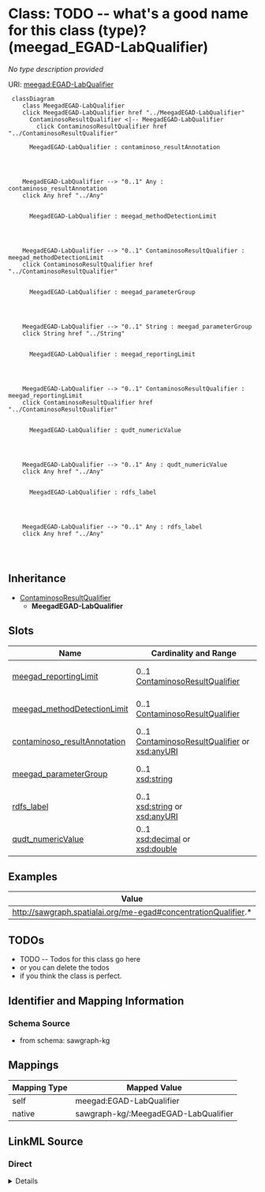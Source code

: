 

# Class: TODO -- what's a good name for this class (type)? (meegad_EGAD-LabQualifier)


_No type description provided_





URI: [meegad:EGAD-LabQualifier](http://sawgraph.spatialai.org/v1/me-egad#EGAD-LabQualifier)






```mermaid
 classDiagram
    class MeegadEGAD-LabQualifier
    click MeegadEGAD-LabQualifier href "../MeegadEGAD-LabQualifier"
      ContaminosoResultQualifier <|-- MeegadEGAD-LabQualifier
        click ContaminosoResultQualifier href "../ContaminosoResultQualifier"
      
      MeegadEGAD-LabQualifier : contaminoso_resultAnnotation
        
          
    
    
    MeegadEGAD-LabQualifier --> "0..1" Any : contaminoso_resultAnnotation
    click Any href "../Any"

        
      MeegadEGAD-LabQualifier : meegad_methodDetectionLimit
        
          
    
    
    MeegadEGAD-LabQualifier --> "0..1" ContaminosoResultQualifier : meegad_methodDetectionLimit
    click ContaminosoResultQualifier href "../ContaminosoResultQualifier"

        
      MeegadEGAD-LabQualifier : meegad_parameterGroup
        
          
    
    
    MeegadEGAD-LabQualifier --> "0..1" String : meegad_parameterGroup
    click String href "../String"

        
      MeegadEGAD-LabQualifier : meegad_reportingLimit
        
          
    
    
    MeegadEGAD-LabQualifier --> "0..1" ContaminosoResultQualifier : meegad_reportingLimit
    click ContaminosoResultQualifier href "../ContaminosoResultQualifier"

        
      MeegadEGAD-LabQualifier : qudt_numericValue
        
          
    
    
    MeegadEGAD-LabQualifier --> "0..1" Any : qudt_numericValue
    click Any href "../Any"

        
      MeegadEGAD-LabQualifier : rdfs_label
        
          
    
    
    MeegadEGAD-LabQualifier --> "0..1" Any : rdfs_label
    click Any href "../Any"

        
      
```





## Inheritance
* [ContaminosoResultQualifier](../classes/ContaminosoResultQualifier.md)
    * **MeegadEGAD-LabQualifier**



## Slots

| Name | Cardinality and Range | Description | Inheritance |
| ---  | --- | --- | --- |
| [meegad_reportingLimit](../slots/meegad_reportingLimit.md) | 0..1 <br/> [ContaminosoResultQualifier](../classes/ContaminosoResultQualifier.md) | No slot description provided | [ContaminosoResultQualifier](../classes/ContaminosoResultQualifier.md) |
| [meegad_methodDetectionLimit](../slots/meegad_methodDetectionLimit.md) | 0..1 <br/> [ContaminosoResultQualifier](../classes/ContaminosoResultQualifier.md) | No slot description provided | [ContaminosoResultQualifier](../classes/ContaminosoResultQualifier.md) |
| [contaminoso_resultAnnotation](../slots/contaminoso_resultAnnotation.md) | 0..1 <br/> [ContaminosoResultQualifier](../classes/ContaminosoResultQualifier.md)&nbsp;or&nbsp;<br />[xsd:anyURI](http://www.w3.org/2001/XMLSchema#anyURI) | No slot description provided | [ContaminosoResultQualifier](../classes/ContaminosoResultQualifier.md) |
| [meegad_parameterGroup](../slots/meegad_parameterGroup.md) | 0..1 <br/> [xsd:string](http://www.w3.org/2001/XMLSchema#string) | No slot description provided | [ContaminosoResultQualifier](../classes/ContaminosoResultQualifier.md) |
| [rdfs_label](../slots/rdfs_label.md) | 0..1 <br/> [xsd:string](http://www.w3.org/2001/XMLSchema#string)&nbsp;or&nbsp;<br />[xsd:anyURI](http://www.w3.org/2001/XMLSchema#anyURI) | No slot description provided | [ContaminosoResultQualifier](../classes/ContaminosoResultQualifier.md) |
| [qudt_numericValue](../slots/qudt_numericValue.md) | 0..1 <br/> [xsd:decimal](http://www.w3.org/2001/XMLSchema#decimal)&nbsp;or&nbsp;<br />[xsd:double](http://www.w3.org/2001/XMLSchema#double) | No slot description provided | [ContaminosoResultQualifier](../classes/ContaminosoResultQualifier.md) |










## Examples

| Value |
| --- |
| http://sawgraph.spatialai.org/me-egad#concentrationQualifier.* |

## TODOs

* TODO -- Todos for this class go here
* or you can delete the todos
* if you think the class is perfect.

## Identifier and Mapping Information







### Schema Source


* from schema: sawgraph-kg




## Mappings

| Mapping Type | Mapped Value |
| ---  | ---  |
| self | meegad:EGAD-LabQualifier |
| native | sawgraph-kg/:MeegadEGAD-LabQualifier |







## LinkML Source

<!-- TODO: investigate https://stackoverflow.com/questions/37606292/how-to-create-tabbed-code-blocks-in-mkdocs-or-sphinx -->

### Direct

<details>
```yaml
name: meegad_EGAD-LabQualifier
description: No type description provided
title: TODO -- what's a good name for this class (type)?
todos:
- TODO -- Todos for this class go here
- or you can delete the todos
- if you think the class is perfect.
notes:
- Class with 56 occurences.
examples:
- value: http://sawgraph.spatialai.org/me-egad#concentrationQualifier.*
from_schema: sawgraph-kg
rank: 1000
is_a: contaminoso_ResultQualifier
class_uri: meegad:EGAD-LabQualifier

```
</details>

### Induced

<details>
```yaml
name: meegad_EGAD-LabQualifier
description: No type description provided
title: TODO -- what's a good name for this class (type)?
todos:
- TODO -- Todos for this class go here
- or you can delete the todos
- if you think the class is perfect.
notes:
- Class with 56 occurences.
examples:
- value: http://sawgraph.spatialai.org/me-egad#concentrationQualifier.*
from_schema: sawgraph-kg
rank: 1000
is_a: contaminoso_ResultQualifier
attributes:
  meegad_reportingLimit:
    name: meegad_reportingLimit
    description: No slot description provided
    title: No slot description provided
    todos:
    - TODO -- Todos for this slot go here
    - or you can delete the todos
    - if you think the class is perfect.
    comments:
    - 142152 occurrences with subject type contaminoso_ResultQualifier and object
      type contaminoso_ResultQualifier.
    examples:
    - value: http://sawgraph.spatialai.org/v1/me-egad-data#rl.WG17410824.AAWH.20230125.DEP18018
        meegad:reportingLimit http://sawgraph.spatialai.org/v1/me-egad-data#rl.WG17410824.AAWH.20230125.DEP18018
    from_schema: sawgraph-kg
    rank: 1000
    slot_uri: meegad:reportingLimit
    alias: meegad_reportingLimit
    owner: meegad_EGAD-LabQualifier
    domain_of:
    - contaminoso_ResultQualifier
    subproperty_of: contaminoso_resultAnnotation
    range: contaminoso_ResultQualifier
  meegad_methodDetectionLimit:
    name: meegad_methodDetectionLimit
    description: No slot description provided
    title: No slot description provided
    todos:
    - TODO -- Todos for this slot go here
    - or you can delete the todos
    - if you think the class is perfect.
    comments:
    - 141607 occurrences with subject type contaminoso_ResultQualifier and object
      type contaminoso_ResultQualifier.
    examples:
    - value: http://sawgraph.spatialai.org/v1/me-egad-data#mdl.WG17410824.AAWH.20230125.DEP18018
        meegad:methodDetectionLimit http://sawgraph.spatialai.org/v1/me-egad-data#rl.WG17410824.AAWH.20230125.DEP18018
    from_schema: sawgraph-kg
    rank: 1000
    slot_uri: meegad:methodDetectionLimit
    alias: meegad_methodDetectionLimit
    owner: meegad_EGAD-LabQualifier
    domain_of:
    - contaminoso_ResultQualifier
    subproperty_of: contaminoso_resultAnnotation
    range: contaminoso_ResultQualifier
  contaminoso_resultAnnotation:
    name: contaminoso_resultAnnotation
    description: No slot description provided
    title: No slot description provided
    todos:
    - TODO -- Todos for this slot go here
    - or you can delete the todos
    - if you think the class is perfect.
    comments:
    - 180161 occurrences with subject type contaminoso_ContaminantMeasurement and
      object type contaminoso_ResultQualifier.
    - 44340 occurrences with subject type contaminoso_AggregateContaminantMeasurement
      and object type contaminoso_ResultQualifier.
    - 535 occurrences with subject type contaminoso_ContaminantMeasurement and object
      type uri.
    - 72 occurrences with subject type contaminoso_AggregateContaminantMeasurement
      and object type uri.
    - 283759 occurrences with subject type contaminoso_ResultQualifier and object
      type contaminoso_ResultQualifier.
    examples:
    - value: http://sawgraph.spatialai.org/v1/me-egad-data#result.WG17410824.AAWH.20230125.1763231
        contaminoso:resultAnnotation meegad:validationLevel.DEP
    - value: http://sawgraph.spatialai.org/v1/me-egad-data#result.WG17410824.AAWH.20230125.DEP18018
        contaminoso:resultAnnotation meegad:validationLevel.DEP
    - value: http://sawgraph.spatialai.org/v1/me-egad-data#result.170094201.VAL.20170725.108427538
        contaminoso:resultAnnotation meegad:validationLevel.TierII-EPA-NE-REGION-1-GUIDELINES
    - value: http://sawgraph.spatialai.org/v1/me-egad-data#result.170098413.VAL.20170802.DEP18016
        contaminoso:resultAnnotation meegad:validationLevel.TierII-EPA-NE-REGION-1-GUIDELINES
    - value: http://sawgraph.spatialai.org/v1/me-egad-data#mdl.WG17410824.AAWH.20230125.DEP18018
        contaminoso:resultAnnotation http://sawgraph.spatialai.org/v1/me-egad-data#rl.WG17410824.AAWH.20230125.DEP18018
    from_schema: sawgraph-kg
    rank: 1000
    slot_uri: contaminoso:resultAnnotation
    alias: contaminoso_resultAnnotation
    owner: meegad_EGAD-LabQualifier
    domain_of:
    - contaminoso_AggregateContaminantMeasurement
    - contaminoso_ContaminantMeasurement
    - contaminoso_ResultQualifier
    range: Any
    any_of:
    - range: contaminoso_ResultQualifier
    - range: uri
  meegad_parameterGroup:
    name: meegad_parameterGroup
    description: No slot description provided
    title: No slot description provided
    todos:
    - TODO -- Todos for this slot go here
    - or you can delete the todos
    - if you think the class is perfect.
    comments:
    - 56 occurrences with subject type contaminoso_ResultQualifier and object type
      string.
    examples:
    - value: http://sawgraph.spatialai.org/me-egad#concentrationQualifier.* meegad:parameterGroup
        ALL
    from_schema: sawgraph-kg
    rank: 1000
    slot_uri: meegad:parameterGroup
    alias: meegad_parameterGroup
    owner: meegad_EGAD-LabQualifier
    domain_of:
    - contaminoso_ResultQualifier
    range: string
  rdfs_label:
    name: rdfs_label
    description: No slot description provided
    title: No slot description provided
    todos:
    - TODO -- Todos for this slot go here
    - or you can delete the todos
    - if you think the class is perfect.
    comments:
    - 66 occurrences with subject type contaminoso_ResultQualifier and object type
      string.
    - 33 occurrences with subject type ilisgs_WellPurpose and object type string.
    - 109 occurrences with subject type meegad_EGAD-SamplePointType and object type
      string.
    - 94 occurrences with subject type contaminoso_Substance and object type string.
    - 12 occurrences with subject type contaminoso_ObservationAnnotation and object
      type string.
    - 160 occurrences with subject type contaminoso_SampleAnnotation and object type
      string.
    - 97 occurrences with subject type contaminoso_MaterialType and object type string.
    - 1249 occurrences with subject type meegad_EGAD-AnalysisMethod and object type
      string.
    - 3 occurrences with subject type http___qudt.org_vocab_unitUnit and object type
      string.
    - 300 occurrences with subject type prov_Organization and object type string.
    - 115887 occurrences with subject type contaminoso_ContaminantMeasurement and
      object type string.
    - 26294 occurrences with subject type contaminoso_AggregateContaminantMeasurement
      and object type string.
    - 23031 occurrences with subject type contaminoso_MaterialSample and object type
      string.
    - 8324 occurrences with subject type contaminoso_Point and object type string.
    - 171069 occurrences with subject type contaminoso_Feature and object type string.
    - 957 occurrences with subject type meegad_EGAD-Site and object type string.
    - 62 occurrences with subject type meegad_EGAD-SiteType and object type string.
    - 142181 occurrences with subject type contaminoso_ContaminantObservation and
      object type string.
    examples:
    - value: http://sawgraph.spatialai.org/me-egad#concentrationQualifier.* rdfs:label
        QC RESULTS NOT WITHIN CONTROL LIMITS
    - value: http://sawgraph.spatialai.org/v1/il-isgs-data#d.ISGS-WellPurpose.CROP
        rdfs:label Outcrop
    - value: meegad:featureType.AST rdfs:label ABOVEGROUND STORAGE TANK
    - value: meegad:parameter.10-2_FTS_A rdfs:label 10:2 FLUOROTELOMER SULFONIC ACID
    - value: meegad:resultType.TRG rdfs:label TARGET/REGULAR RESULT
    - value: meegad:sampleLocation.AF rdfs:label AFTER FILTERS
    - value: meegad:sampleMaterialType.AS rdfs:label ASH (BOTTOM & FLY)
    - value: meegad:testMethod.CALCULATED rdfs:label CALCULATED
    - value: meegad:unit.MG-KG rdfs:label MILLIGRAMS PER KILOGRAM
    - value: http://sawgraph.spatialai.org/v1/me-egad-data#organization.lab.AA rdfs:label
        ALPHA ANALYTICAL LAB - WESTBOROUGH, MA
    - value: http://sawgraph.spatialai.org/v1/me-egad-data#result.1028303.ELL.20190405.45298906
        rdfs:label EGAD PFAS measurements for sample 722
    - value: http://sawgraph.spatialai.org/v1/me-egad-data#result.1028303.ELL.20190405.DEP18010
        rdfs:label EGAD PFAS measurements for sample 722
    - value: http://sawgraph.spatialai.org/v1/me-egad-data#sample.1028303.ELL.20190405
        rdfs:label EGAD sample 722
    - value: http://sawgraph.spatialai.org/v1/me-egad-data#samplePoint.100410 rdfs:label
        EGAD sample point 100410
    - value: http://sawgraph.spatialai.org/v1/me-egad-data#sampledFeature.100410 rdfs:label
        EGAD sampled festure associated with sample point 100410
    - value: http://sawgraph.spatialai.org/v1/me-egad-data#site.100843 rdfs:label
        EGAD site 100843
    - value: meegad:siteType.AGRICCHEM rdfs:label AGRICULTURAL CHEMICAL USE
    - value: http://sawgraph.spatialai.org/v1/me-egad-data#observation.1028303.ELL.20190405.45298906
        rdfs:label EGAD PFAS observation for sample 722
    from_schema: sawgraph-kg
    rank: 1000
    slot_uri: rdfs:label
    alias: rdfs_label
    owner: meegad_EGAD-LabQualifier
    domain_of:
    - contaminoso_AggregateContaminantMeasurement
    - contaminoso_ContaminantMeasurement
    - contaminoso_ContaminantObservation
    - contaminoso_Feature
    - contaminoso_MaterialSample
    - contaminoso_MaterialType
    - contaminoso_ObservationAnnotation
    - contaminoso_Point
    - contaminoso_ResultQualifier
    - contaminoso_SampleAnnotation
    - contaminoso_Substance
    - http___qudt.org_vocab_unitUnit
    - ilisgs_WellPurpose
    - meegad_EGAD-AnalysisMethod
    - meegad_EGAD-SamplePointType
    - meegad_EGAD-Site
    - meegad_EGAD-SiteType
    - prov_Organization
    range: Any
    any_of:
    - range: string
    - range: uri
  qudt_numericValue:
    name: qudt_numericValue
    description: No slot description provided
    title: No slot description provided
    todos:
    - TODO -- Todos for this slot go here
    - or you can delete the todos
    - if you think the class is perfect.
    comments:
    - 142927 occurrences with untyped subjects and object type decimal.
    - 127 occurrences with untyped subjects and object type http://www.w3.org/2001/XMLSchema#double.
    - 280289 occurrences with subject type contaminoso_ResultQualifier and object
      type decimal.
    - 570 occurrences with subject type contaminoso_ResultQualifier and object type
      double.
    examples:
    - value: http://sawgraph.spatialai.org/v1/me-egad-data#quantityValue.1028303.ELL.20190405.45298906
        qudt:numericValue 14.0
    - value: http://sawgraph.spatialai.org/v1/me-egad-data#quantityValue.L195312201.AAWH.20191107.375735
        qudt:numericValue 2.8e-05
    - value: http://sawgraph.spatialai.org/v1/me-egad-data#rl.1028303.ELL.20190405.45298906
        qudt:numericValue 1.6
    - value: http://sawgraph.spatialai.org/v1/me-egad-data#rl.320495081.TAI.20190423.335671
        qudt:numericValue 9.2e-05
    from_schema: sawgraph-kg
    rank: 1000
    slot_uri: qudt:numericValue
    alias: qudt_numericValue
    owner: meegad_EGAD-LabQualifier
    domain_of:
    - contaminoso_ResultQualifier
    range: Any
    any_of:
    - range: decimal
    - range: double
class_uri: meegad:EGAD-LabQualifier

```
</details>